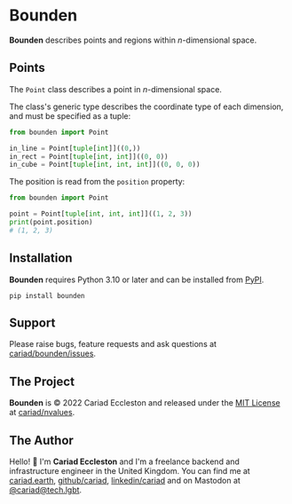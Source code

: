 # Bounden

**Bounden** describes points and regions within _n_-dimensional space.

## Points

The `Point` class describes a point in _n_-dimensional space.

The class's generic type describes the coordinate type of each dimension, and must be specified as a tuple:

```python
from bounden import Point

in_line = Point[tuple[int]]((0,))
in_rect = Point[tuple[int, int]]((0, 0))
in_cube = Point[tuple[int, int, int]]((0, 0, 0))
```

The position is read from the `position` property:

```python
from bounden import Point

point = Point[tuple[int, int, int]]((1, 2, 3))
print(point.position)
# (1, 2, 3)
```

## Installation

**Bounden** requires Python 3.10 or later and can be installed from [PyPI](https://pypi.org/project/bounden/).

```console
pip install bounden
```

## Support

Please raise bugs, feature requests and ask questions at [cariad/bounden/issues](https://github.com/cariad/bounden/issues).

## The Project

**Bounden** is &copy; 2022 Cariad Eccleston and released under the [MIT License](https://github.com/cariad/bounden/blob/main/LICENSE) at [cariad/nvalues](https://github.com/cariad/bounden).

## The Author

Hello! 👋 I'm **Cariad Eccleston** and I'm a freelance backend and infrastructure engineer in the United Kingdom. You can find me at [cariad.earth](https://cariad.earth), [github/cariad](https://github.com/cariad), [linkedin/cariad](https://linkedin.com/in/cariad) and on Mastodon at [@cariad@tech.lgbt](https://tech.lgbt/@cariad).
